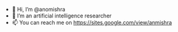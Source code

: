 - 👋 Hi, I’m @anomishra
- 👀 I’m an artificial intelligence researcher
- 📫 You can reach me on https://sites.google.com/view/anmishra

<!---
anomishra/anomishra is a ✨ special ✨ repository because its `README.md` (this file) appears on your GitHub profile.
You can click the Preview link to take a look at your changes.
--->
